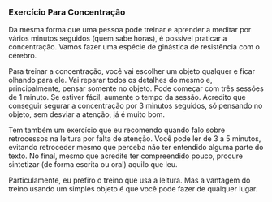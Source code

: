 ### Exercício Para Concentração

Da mesma forma que uma pessoa pode treinar e aprender a meditar por vários minutos seguidos (quem sabe horas), é possível praticar a concentração. Vamos fazer uma espécie de ginástica de resistência com o cérebro.

Para treinar a concentração, você vai escolher um objeto qualquer e ficar olhando para ele. Vai reparar todos os detalhes do mesmo e, principalmente, pensar somente no objeto. Pode começar com três sessões de 1 minuto. Se estiver fácil, aumente o tempo da sessão. Acredito que conseguir segurar a concentração por 3 minutos seguidos, só pensando no objeto, sem desviar a atenção, já é muito bom.

Tem também um exercício que eu recomendo quando falo sobre retrocessos na leitura por falta de atenção. Você pode ler de 3 a 5 minutos, evitando retroceder mesmo que perceba não ter entendido alguma parte do texto. No final, mesmo que acredite ter compreendido pouco, procure sintetizar (de forma escrita ou oral) aquilo que leu.

Particulamente, eu prefiro o treino que usa a leitura. Mas a vantagem do treino usando um simples objeto é que você pode fazer de qualquer lugar.
